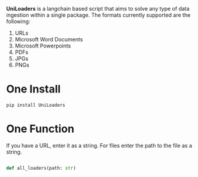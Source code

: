 **UniLoaders** is a langchain based script that aims to solve any type of data ingestion within a single package. The formats currently supported are the following:
1. URLs
2. Microsoft Word Documents
3. Microsoft Powerpoints
4. PDFs
5. JPGs
6. PNGs

# One Install

```pip install UniLoaders```


# One Function

If you have a URL, enter it as a string. 
For files enter the path to the file as a string.

```python

def all_loaders(path: str)

```

